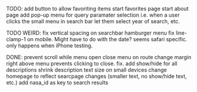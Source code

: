 TODO:
add button to allow favoriting items
start favorites page
start about page
add pop-up menu for query paramater selection i.e. when a user clicks the small menu in search bar let them select year of search, etc.

TODO WEIRD:
fix vertical spacing on searchbar hamburger menu
fix line-clamp-1 on mobile. Might have to do with the date? seems safari specific. only happens when iPhone testing.

DONE:
prevent scroll while menu open
close menu on route change
margin right above menu prevents clicking to close. fix.
add show/hide for all descriptions
shrink description text size on small devices
change homepage to reflect searcpage changes (smaller text, no show/hide text, etc.)
add nasa_id as key to search results